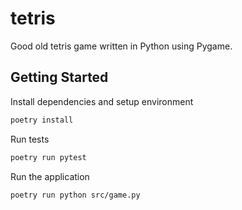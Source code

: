# tetris

Good old tetris game written in Python using Pygame.

## Getting Started

Install dependencies and setup environment
```sh
poetry install
```

Run tests
```sh
poetry run pytest
```

Run the application
```sh
poetry run python src/game.py
```
